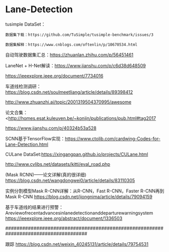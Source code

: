 # Lane-Detection
tusimple DataSet：

	数据集下载：https://github.com/TuSimple/tusimple-benchmark/issues/3
	
	数据集解释：https://www.cnblogs.com/oftenlin/p/10670534.html

自动驾驶数据集汇总：https://zhuanlan.zhihu.com/p/56451461

LaneNet + H-Net解读：https://www.jianshu.com/p/c6d38d648509

https://ieeexplore.ieee.org/document/7734016

车道线检测调研：https://blog.csdn.net/soulmeetliang/article/details/89398412

http://www.zhuanzhi.ai/topic/2001319504370995/awesome

论文合集：<http://homes.esat.kuleuven.be/~konijn/publications/pub.html#tag2017

https://www.jianshu.com/p/40324b53a528

SCNN基于TensorFlow实现：https://www.ctolib.com/cardwing-Codes-for-Lane-Detection.html

CULane DataSet:https://xingangpan.github.io/projects/CULane.html

http://www.cvlibs.net/datasets/kitti/eval_road.php

(Mask RCNN)——论文详解(真的很详细) https://blog.csdn.net/wangdongwei0/article/details/83110305

实例分割模型Mask R-CNN详解：从R-CNN，Fast R-CNN，Faster R-CNN再到Mask R-CNN  https://blog.csdn.net/jiongnima/article/details/79094159

基于车道线的结果进行预警：Areviewofrecentadvancesinlanedetectionanddeparturewarningsystem
			https://ieeexplore.ieee.org/abstract/document/1336503


#####################################################################################

跟踪 https://blog.csdn.net/weixin_40245131/article/details/79754531
